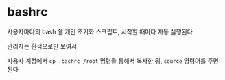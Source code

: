 # bashrc

사용자마다의 bash 쉘 개인 초기화 스크립트, 시작할 때마다 자동 실행된다

관리자는 흰색으로만 보여서

사용자 계정에서 `cp .bashrc /root` 명령을 통해서 복사한 뒤, `source` 명령어를 주면 된다 

